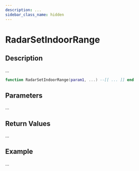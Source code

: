 ```yaml
---
description: ...
sidebar_class_name: hidden
---
```


# RadarSetIndoorRange

## Description

...

```lua
function RadarSetIndoorRange(param1, ...) --[[ ... ]] end
```

## Parameters

...

## Return Values

...

## Example

...

